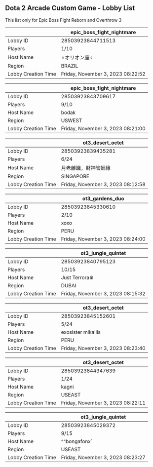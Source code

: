 ## Dota 2 Arcade Custom Game - Lobby List

This list only for Epic Boss Fight Reborn and Overthrow 3

|  | epic_boss_fight_nightmare |
| ------ | ------ |
| Lobby ID | 28503923844711513 |
| Players | 1/10 |
| Host Name | ♀オリオン座♀ |
| Region | BRAZIL |
| Lobby Creation Time | Friday, November 3, 2023 08:22:52 |


|  | epic_boss_fight_nightmare |
| ------ | ------ |
| Lobby ID | 28503923843709617 |
| Players | 9/10 |
| Host Name | bodak |
| Region | USWEST |
| Lobby Creation Time | Friday, November 3, 2023 08:21:00 |


|  | ot3_desert_octet |
| ------ | ------ |
| Lobby ID | 28503923839435281 |
| Players | 6/24 |
| Host Name | 月老離職，財神管姻緣 |
| Region | SINGAPORE |
| Lobby Creation Time | Friday, November 3, 2023 08:12:58 |


|  | ot3_gardens_duo |
| ------ | ------ |
| Lobby ID | 28503923845330610 |
| Players | 2/10 |
| Host Name | xoxo |
| Region | PERU |
| Lobby Creation Time | Friday, November 3, 2023 08:24:00 |


|  | ot3_jungle_quintet |
| ------ | ------ |
| Lobby ID | 28503923840795123 |
| Players | 10/15 |
| Host Name | Just Terrora♛ |
| Region | DUBAI |
| Lobby Creation Time | Friday, November 3, 2023 08:15:32 |


|  | ot3_desert_octet |
| ------ | ------ |
| Lobby ID | 28503923845152601 |
| Players | 5/24 |
| Host Name | exosister mikailis |
| Region | PERU |
| Lobby Creation Time | Friday, November 3, 2023 08:23:40 |


|  | ot3_desert_octet |
| ------ | ------ |
| Lobby ID | 28503923844347639 |
| Players | 1/24 |
| Host Name | kagni |
| Region | USEAST |
| Lobby Creation Time | Friday, November 3, 2023 08:22:11 |


|  | ot3_jungle_quintet |
| ------ | ------ |
| Lobby ID | 28503923845029372 |
| Players | 9/15 |
| Host Name | ^^bongafonx` |
| Region | USEAST |
| Lobby Creation Time | Friday, November 3, 2023 08:23:27 |


